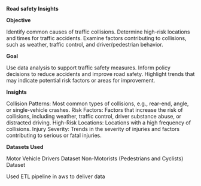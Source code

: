 **Road safety Insights**

**Objective**

Identify common causes of traffic collisions.
Determine high-risk locations and times for traffic accidents.
Examine factors contributing to collisions, such as weather, traffic control, and driver/pedestrian behavior.

**Goal**

Use data analysis to support traffic safety measures.
Inform policy decisions to reduce accidents and improve road safety.
Highlight trends that may indicate potential risk factors or areas for improvement.

**Insights**

Collision Patterns: Most common types of collisions, e.g., rear-end, angle, or single-vehicle crashes.
Risk Factors: Factors that increase the risk of collisions, including weather, traffic control, driver substance abuse, or distracted driving.
High-Risk Locations: Locations with a high frequency of collisions.
Injury Severity: Trends in the severity of injuries and factors contributing to serious or fatal injuries.

**Datasets Used**

Motor Vehicle Drivers Dataset
Non-Motorists (Pedestrians and Cyclists) Dataset


Used ETL pipeline in aws to deliver data


